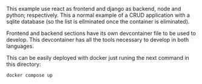 

This example use react as frontend and django as backend, node and python; respectively. This a normal example of a CRUD application with a sqlite database (so the list is ellminated once the container is eliminated).

Frontend and backend sections have its own devcontainer file to be used to develop. This devcontainer has all the tools necessary to develop in both languages.

This can be easily deployed with docker just runing the next command in this directory: 

```bash
docker compose up
```

